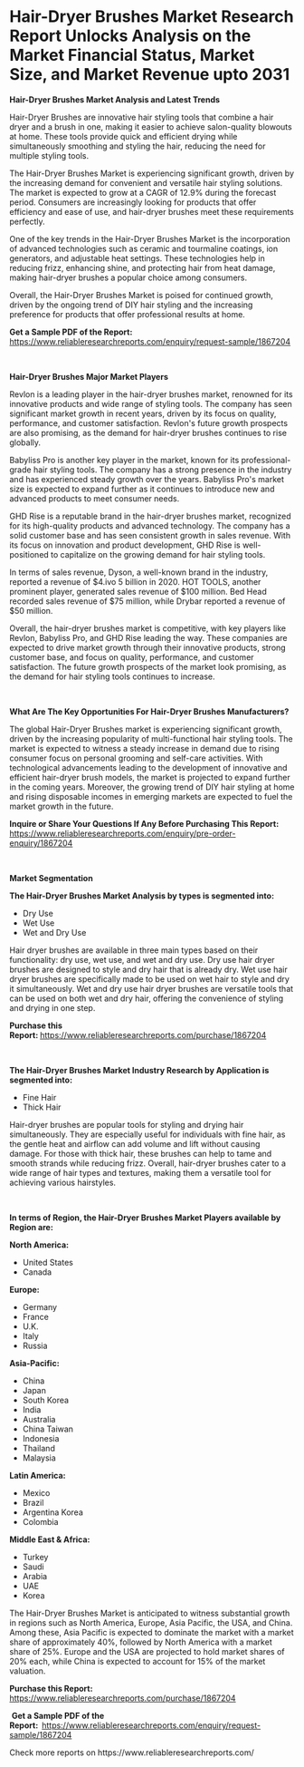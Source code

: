 <p><h1>Hair-Dryer Brushes Market Research Report Unlocks Analysis on the Market Financial Status, Market Size, and Market Revenue upto 2031</h1></p><p><strong>Hair-Dryer Brushes Market Analysis and Latest Trends</strong></p>
<p><p>Hair-Dryer Brushes are innovative hair styling tools that combine a hair dryer and a brush in one, making it easier to achieve salon-quality blowouts at home. These tools provide quick and efficient drying while simultaneously smoothing and styling the hair, reducing the need for multiple styling tools.</p><p>The Hair-Dryer Brushes Market is experiencing significant growth, driven by the increasing demand for convenient and versatile hair styling solutions. The market is expected to grow at a CAGR of 12.9% during the forecast period. Consumers are increasingly looking for products that offer efficiency and ease of use, and hair-dryer brushes meet these requirements perfectly.</p><p>One of the key trends in the Hair-Dryer Brushes Market is the incorporation of advanced technologies such as ceramic and tourmaline coatings, ion generators, and adjustable heat settings. These technologies help in reducing frizz, enhancing shine, and protecting hair from heat damage, making hair-dryer brushes a popular choice among consumers.</p><p>Overall, the Hair-Dryer Brushes Market is poised for continued growth, driven by the ongoing trend of DIY hair styling and the increasing preference for products that offer professional results at home.</p></p>
<p><strong>Get a Sample PDF of the Report:&nbsp;</strong> <a href="https://www.reliableresearchreports.com/enquiry/request-sample/1867204">https://www.reliableresearchreports.com/enquiry/request-sample/1867204</a></p>
<p>&nbsp;</p>
<p><strong>Hair-Dryer Brushes Major Market Players</strong></p>
<p><p>Revlon is a leading player in the hair-dryer brushes market, renowned for its innovative products and wide range of styling tools. The company has seen significant market growth in recent years, driven by its focus on quality, performance, and customer satisfaction. Revlon's future growth prospects are also promising, as the demand for hair-dryer brushes continues to rise globally.</p><p>Babyliss Pro is another key player in the market, known for its professional-grade hair styling tools. The company has a strong presence in the industry and has experienced steady growth over the years. Babyliss Pro's market size is expected to expand further as it continues to introduce new and advanced products to meet consumer needs.</p><p>GHD Rise is a reputable brand in the hair-dryer brushes market, recognized for its high-quality products and advanced technology. The company has a solid customer base and has seen consistent growth in sales revenue. With its focus on innovation and product development, GHD Rise is well-positioned to capitalize on the growing demand for hair styling tools.</p><p>In terms of sales revenue, Dyson, a well-known brand in the industry, reported a revenue of $4.ivo 5 billion in 2020. HOT TOOLS, another prominent player, generated sales revenue of $100 million. Bed Head recorded sales revenue of $75 million, while Drybar reported a revenue of $50 million.</p><p>Overall, the hair-dryer brushes market is competitive, with key players like Revlon, Babyliss Pro, and GHD Rise leading the way. These companies are expected to drive market growth through their innovative products, strong customer base, and focus on quality, performance, and customer satisfaction. The future growth prospects of the market look promising, as the demand for hair styling tools continues to increase.</p></p>
<p>&nbsp;</p>
<p><strong>What Are The Key Opportunities For Hair-Dryer Brushes Manufacturers?</strong></p>
<p><p>The global Hair-Dryer Brushes market is experiencing significant growth, driven by the increasing popularity of multi-functional hair styling tools. The market is expected to witness a steady increase in demand due to rising consumer focus on personal grooming and self-care activities. With technological advancements leading to the development of innovative and efficient hair-dryer brush models, the market is projected to expand further in the coming years. Moreover, the growing trend of DIY hair styling at home and rising disposable incomes in emerging markets are expected to fuel the market growth in the future.</p></p>
<p><strong>Inquire or Share Your Questions If Any Before Purchasing This Report:</strong> <a href="https://www.reliableresearchreports.com/enquiry/pre-order-enquiry/1867204">https://www.reliableresearchreports.com/enquiry/pre-order-enquiry/1867204</a></p>
<p>&nbsp;</p>
<p><strong>Market Segmentation</strong></p>
<p><strong>The Hair-Dryer Brushes Market Analysis by types is segmented into:</strong></p>
<p><ul><li>Dry Use</li><li>Wet Use</li><li>Wet and Dry Use</li></ul></p>
<p><p>Hair dryer brushes are available in three main types based on their functionality: dry use, wet use, and wet and dry use. Dry use hair dryer brushes are designed to style and dry hair that is already dry. Wet use hair dryer brushes are specifically made to be used on wet hair to style and dry it simultaneously. Wet and dry use hair dryer brushes are versatile tools that can be used on both wet and dry hair, offering the convenience of styling and drying in one step.</p></p>
<p><strong>Purchase this Report:&nbsp;</strong><a href="https://www.reliableresearchreports.com/purchase/1867204">https://www.reliableresearchreports.com/purchase/1867204</a></p>
<p>&nbsp;</p>
<p><strong>The Hair-Dryer Brushes Market Industry Research by Application is segmented into:</strong></p>
<p><ul><li>Fine Hair</li><li>Thick Hair</li></ul></p>
<p><p>Hair-dryer brushes are popular tools for styling and drying hair simultaneously. They are especially useful for individuals with fine hair, as the gentle heat and airflow can add volume and lift without causing damage. For those with thick hair, these brushes can help to tame and smooth strands while reducing frizz. Overall, hair-dryer brushes cater to a wide range of hair types and textures, making them a versatile tool for achieving various hairstyles.</p></p>
<p>&nbsp;</p>
<p><strong>In terms of Region, the Hair-Dryer Brushes Market Players available by Region are:</strong></p>
<p>
    <p> <strong> North America: </strong>
        <ul>
            <li>United States</li>
            <li>Canada</li>
        </ul>
        </p> 
    <p> <strong> Europe: </strong>
        <ul>
            <li>Germany</li>
            <li>France</li>
            <li>U.K.</li>
            <li>Italy</li>
            <li>Russia</li>
        </ul>
        </p> 
    <p> <strong> Asia-Pacific: </strong>
        <ul>
            <li>China</li>
            <li>Japan</li>
            <li>South Korea</li>
            <li>India</li>
            <li>Australia</li>
            <li>China Taiwan</li>
            <li>Indonesia</li>
            <li>Thailand</li>
            <li>Malaysia</li>
        </ul>
        </p> 
    <p> <strong> Latin America: </strong>
        <ul>
            <li>Mexico</li>
            <li>Brazil</li>
            <li>Argentina Korea</li>
            <li>Colombia</li>
        </ul>
        </p> 
    <p> <strong> Middle East & Africa: </strong>
        <ul>
            <li>Turkey</li>
            <li>Saudi</li>
            <li>Arabia</li>
            <li>UAE</li>
            <li>Korea</li>
        </ul>
    </p>
    </p>
<p><p>The Hair-Dryer Brushes Market is anticipated to witness substantial growth in regions such as North America, Europe, Asia Pacific, the USA, and China. Among these, Asia Pacific is expected to dominate the market with a market share of approximately 40%, followed by North America with a market share of 25%. Europe and the USA are projected to hold market shares of 20% each, while China is expected to account for 15% of the market valuation.</p></p>
<p><strong>Purchase this Report: </strong><a href="https://www.reliableresearchreports.com/purchase/1867204">https://www.reliableresearchreports.com/purchase/1867204</a></p>
<p>&nbsp;<strong>Get a Sample PDF of the Report:&nbsp;&nbsp;</strong><a href="https://www.reliableresearchreports.com/enquiry/request-sample/1867204">https://www.reliableresearchreports.com/enquiry/request-sample/1867204</a></p>
<p><strong></strong></p>
<p>Check more reports on https://www.reliableresearchreports.com/</p>